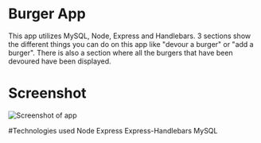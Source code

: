 # Burger App

This app utilizes MySQL, Node, Express and Handlebars. 3 sections show the different things you can do on this app like "devour a burger" or "add a burger". There is also a section where all the burgers that have been devoured have been displayed.

# Screenshot

![Screenshot of app](https://imgur.com/a/46CU1Na)

#Technologies used
Node
Express
Express-Handlebars
MySQL